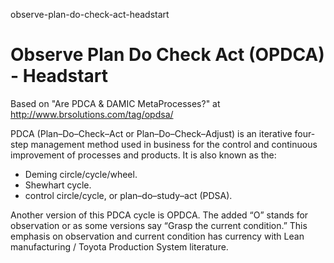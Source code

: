 observe-plan-do-check-act-headstart
# Observe Plan Do Check Act (OPDCA) - Headstart

Based on "Are PDCA & DAMIC MetaProcesses?" at http://www.brsolutions.com/tag/opdsa/

PDCA (Plan–Do–Check–Act or Plan–Do–Check–Adjust) is an iterative four-step management method used in business for the control and continuous improvement of processes and products. It is also known as the:

- Deming circle/cycle/wheel.
- Shewhart cycle.
- control circle/cycle, or plan–do–study–act (PDSA).

Another version of this PDCA cycle is OPDCA. The added “O” stands for observation or as some versions say “Grasp the current condition.” This emphasis on observation and current condition has currency with Lean manufacturing / Toyota Production System literature. 

